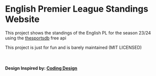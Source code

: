 <h1>English Premier League Standings Website</h1>

<p>This project shows the standings of the English PL for the season 23/24 using the <a href="https://www.thesportsdb.com/">thesportsdb</a> free api</p>
<p>This project is just for fun and is barely maintained (MIT LICENSED)</p>
<br>
<h4>Design Inspired by: <a href="https://www.youtube.com/@CodingDesign">Coding Design</a></h4>
